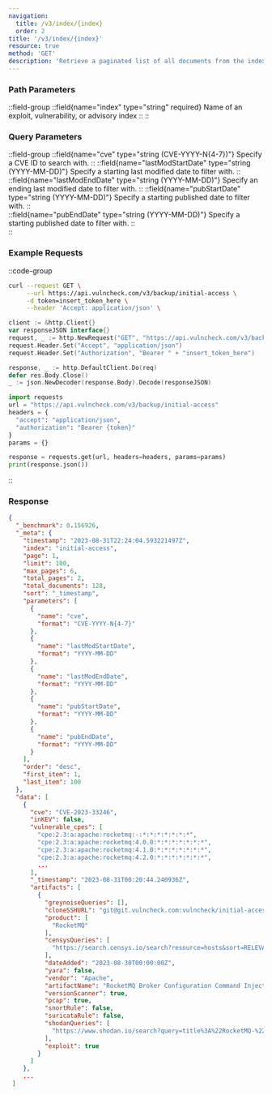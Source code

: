 ```yaml
---
navigation: 
  title: /v3/index/{index} 
  order: 2
title: '/v3/index/{index}'
resource: true
method: 'GET'
description: 'Retrieve a paginated list of all documents from the index of your choice. By default, a maximum of 100 documents are shown per page.'
---
```


### Path Parameters

::field-group
  ::field{name="index" type="string" required}
    Name of an exploit, vulnerability, or advisory index
  ::
::    

### Query Parameters
::field-group
  ::field{name="cve" type="string (CVE-YYYY-N{4-7})"}
  Specify a CVE ID to search with.
  ::
  ::field{name="lastModStartDate" type="string (YYYY-MM-DD)"}
    Specify a starting last modified date to filter with.
  ::
  ::field{name="lastModEndDate" type="string (YYYY-MM-DD)"}
    Specify an ending last modified date to filter with.
  ::
  ::field{name="pubStartDate" type="string (YYYY-MM-DD)"}
    Specify a starting published date to filter with.
  ::  
  ::field{name="pubEndDate" type="string (YYYY-MM-DD)"}
    Specify a starting published date to filter with.
  ::  
::

### Example Requests

::code-group
```sh [curl]
curl --request GET \
     --url https://api.vulncheck.com/v3/backup/initial-access \
     -d token=insert_token_here \
     --header 'Accept: application/json' \
```
```go [Go]
client := &http.Client{}
var responseJSON interface{}
request, _ := http.NewRequest("GET", "https://api.vulncheck.com/v3/backup/initial-access", nil)
request.Header.Set("Accept", "application/json")
request.Header.Set("Authorization", "Bearer " + "insert_token_here")

response, _ := http.DefaultClient.Do(req)
defer res.Body.Close()
_ := json.NewDecoder(response.Body).Decode(responseJSON)
```

```python [Python]
import requests
url = "https://api.vulncheck.com/v3/backup/initial-access"
headers = {
  "accept": "application/json",
  "authorization": "Bearer {token}"
}
params = {}

response = requests.get(url, headers=headers, params=params)
print(response.json())
```
::

### Response

```json
{
  "_benchmark": 0.156926,
  "_meta": {
    "timestamp": "2023-08-31T22:24:04.593221497Z",
    "index": "initial-access",
    "page": 1,
    "limit": 100,
    "max_pages": 6,
    "total_pages": 2,
    "total_documents": 128,
    "sort": "_timestamp",
    "parameters": [
      {
        "name": "cve",
        "format": "CVE-YYYY-N{4-7}"
      },
      {
        "name": "lastModStartDate",
        "format": "YYYY-MM-DD"
      },
      {
        "name": "lastModEndDate",
        "format": "YYYY-MM-DD"
      },
      {
        "name": "pubStartDate",
        "format": "YYYY-MM-DD"
      },
      {
        "name": "pubEndDate",
        "format": "YYYY-MM-DD"
      }
    ],
    "order": "desc",
    "first_item": 1,
    "last_item": 100
  },
  "data": [
    {
      "cve": "CVE-2023-33246",
      "inKEV": false,
      "vulnerable_cpes": [
        "cpe:2.3:a:apache:rocketmq:-:*:*:*:*:*:*:*",
        "cpe:2.3:a:apache:rocketmq:4.0.0:*:*:*:*:*:*:*",
        "cpe:2.3:a:apache:rocketmq:4.1.0:*:*:*:*:*:*:*",
        "cpe:2.3:a:apache:rocketmq:4.2.0:*:*:*:*:*:*:*",
        ...
      ],
      "_timestamp": "2023-08-31T00:20:44.240936Z",
      "artifacts": [
        {
          "greynoiseQueries": [],
          "cloneSSHURL": "git@git.vulncheck.com:vulncheck/initial-access.git",
          "product": [
            "RocketMQ"
          ],
          "censysQueries": [
            "https://search.censys.io/search?resource=hosts&sort=RELEVANCE&per_page=25&virtual_hosts=INCLUDE&q=services.port%3D9876+and+%28services.port%3D10909+or+services.port%3D10911%29",
          ],
          "dateAdded": "2023-08-30T00:00:00Z",
          "yara": false,
          "vendor": "Apache",
          "artifactName": "RocketMQ Broker Configuration Command Injection",
          "versionScanner": true,
          "pcap": true,
          "snortRule": false,
          "suricataRule": false,
          "shodanQueries": [
            "https://www.shodan.io/search?query=title%3A%22RocketMQ-%22"
          ],
          "exploit": true
        }
      ]
    },
    ...
 ]
```
